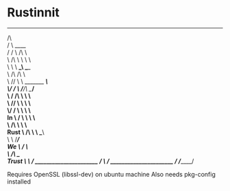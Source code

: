 # Rustinnit

   __________________________
  /\                         \
 /  \            ____         \
/ \/ \          /\   \         \
\ /\  \         \ \   \         \
 \  \  \     ____\_\   \______   \
  \   /\\   /\                \   \
   \ /\/ \  \ \_______    _____\   \
    \\/ / \  \/______/\   \____/    \
     \ / /\\         \ \   \         \
      \ /\/ \         \ \   \         \
       \\/ / \         \ \   \         \
  In    \ /   \         \ \   \         \
         \\  /\\         \ \   \         \
Rust      \ /\  \         \ \___\         \
           \\    \         \/___/          \
  We        \  \/ \                         \
             \ /\  \_________________________\
Trust         \  \ / ______________________  /
               \  / ______________________  /
                \/_________________________/


Requires OpenSSL (libssl-dev) on ubuntu machine
Also needs pkg-config installed
